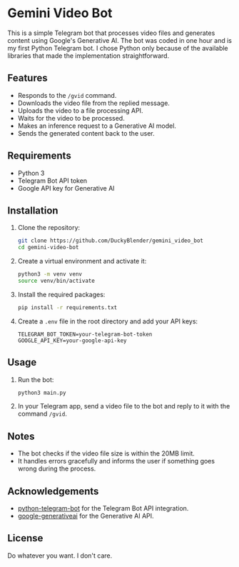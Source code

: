 # Gemini Video Bot

This is a simple Telegram bot that processes video files and generates content using Google's Generative AI. The bot was coded in one hour and is my first Python Telegram bot. I chose Python only because of the available libraries that made the implementation straightforward.

## Features

- Responds to the `/gvid` command.
- Downloads the video file from the replied message.
- Uploads the video to a file processing API.
- Waits for the video to be processed.
- Makes an inference request to a Generative AI model.
- Sends the generated content back to the user.

## Requirements

- Python 3
- Telegram Bot API token
- Google API key for Generative AI

## Installation

1. Clone the repository:

    ```sh
    git clone https://github.com/DuckyBlender/gemini_video_bot
    cd gemini-video-bot
    ```

2. Create a virtual environment and activate it:

    ```sh
    python3 -m venv venv
    source venv/bin/activate
    ```

3. Install the required packages:

    ```sh
    pip install -r requirements.txt
    ```

4. Create a `.env` file in the root directory and add your API keys:

    ```
    TELEGRAM_BOT_TOKEN=your-telegram-bot-token
    GOOGLE_API_KEY=your-google-api-key
    ```

## Usage

1. Run the bot:

    ```sh
    python3 main.py
    ```

2. In your Telegram app, send a video file to the bot and reply to it with the command `/gvid`.

## Notes

- The bot checks if the video file size is within the 20MB limit.
- It handles errors gracefully and informs the user if something goes wrong during the process.

## Acknowledgements

- [python-telegram-bot](https://github.com/python-telegram-bot/python-telegram-bot) for the Telegram Bot API integration.
- [google-generativeai](https://github.com/google/generativeai) for the Generative AI API.

## License

Do whatever you want. I don't care.
